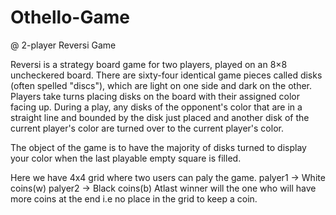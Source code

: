 # Othello-Game
@ 2-player Reversi Game

Reversi is a strategy board game for two players, played on an 8×8 uncheckered board.
There are sixty-four identical game pieces called disks (often spelled "discs"), which are light on one side and dark on the other.
Players take turns placing disks on the board with their assigned color facing up.
During a play, any disks of the opponent's color that are in a straight line and bounded by the disk just placed and another disk of the current player's color are turned over to the current player's color.

The object of the game is to have the majority of disks turned to display your color when the last playable empty square is filled.

Here we have 4x4 grid where two users can paly the game.
   palyer1 -> White coins(w)
   palyer2 -> Black coins(b)
Atlast winner will the one who will have more coins at the end i.e no place in the grid to keep a coin.
